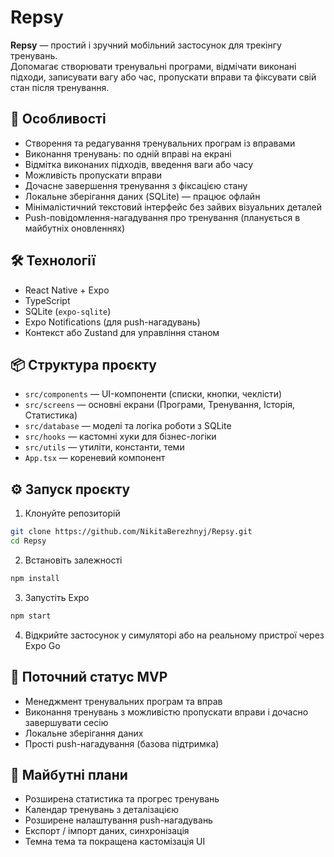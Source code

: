# Repsy

**Repsy** — простий і зручний мобільний застосунок для трекінгу тренувань.  
Допомагає створювати тренувальні програми, відмічати виконані підходи, записувати вагу або час, пропускати вправи та фіксувати свій стан після тренування.

## 🚀 Особливості

- Створення та редагування тренувальних програм із вправами
- Виконання тренувань: по одній вправі на екрані
- Відмітка виконаних підходів, введення ваги або часу
- Можливість пропускати вправи
- Дочасне завершення тренування з фіксацією стану
- Локальне зберігання даних (SQLite) — працює офлайн
- Мінімалістичний текстовий інтерфейс без зайвих візуальних деталей
- Push-повідомлення-нагадування про тренування (планується в майбутніх оновленнях)

## 🛠 Технології

- React Native + Expo
- TypeScript
- SQLite (`expo-sqlite`)
- Expo Notifications (для push-нагадувань)
- Контекст або Zustand для управління станом

## 📦 Структура проєкту

- `src/components` — UI-компоненти (списки, кнопки, чеклісти)
- `src/screens` — основні екрани (Програми, Тренування, Історія, Статистика)
- `src/database` — моделі та логіка роботи з SQLite
- `src/hooks` — кастомні хуки для бізнес-логіки
- `src/utils` — утиліти, константи, теми
- `App.tsx` — кореневий компонент

## ⚙️ Запуск проєкту

1. Клонуйте репозиторій

```bash
git clone https://github.com/NikitaBerezhnyj/Repsy.git
cd Repsy
```

2. Встановіть залежності

```bash
npm install
```

3. Запустіть Expo

```bash
npm start
```

4. Відкрийте застосунок у симуляторі або на реальному пристрої через Expo Go

## 🎯 Поточний статус MVP

- Менеджмент тренувальних програм та вправ
- Виконання тренувань з можливістю пропускати вправи і дочасно завершувати сесію
- Локальне зберігання даних
- Прості push-нагадування (базова підтримка)

## 📝 Майбутні плани

- Розширена статистика та прогрес тренувань
- Календар тренувань з деталізацією
- Розширене налаштування push-нагадувань
- Експорт / імпорт даних, синхронізація
- Темна тема та покращена кастомізація UI

